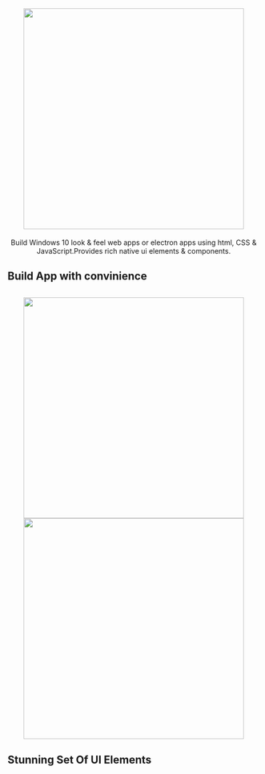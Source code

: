 <h2 align="center"> 
  <img src="https://github.com/vivekverma007/Windows10_framework/blob/master/app_preview/app_preview_title.png" width="440" /> 
</h2>

<p align="center">
	Build Windows 10 look & feel web apps or electron apps using html, CSS & JavaScript.Provides rich native ui elements & components.
</p>

## Build App with convinience

<h2 align="center"> 
  <img src="https://github.com/vivekverma007/Windows10_framework/blob/master/app_preview/app_preview_store.png" width="440" />
  <img src="https://github.com/vivekverma007/Windows10_framework/blob/master/app_preview/app_preview_electron.png" width="440" /> 
</h2>

## Stunning Set Of UI Elements
